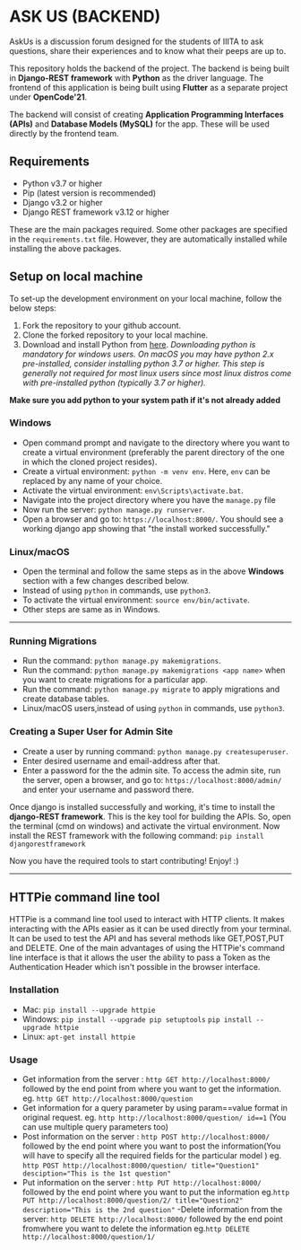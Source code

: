 # ASK US (BACKEND)

AskUs is a discussion forum designed for the students of IIITA to ask questions, share their experiences and to know what their peeps are up to.

This repository holds the backend of the project. The backend is being built in **Django-REST framework** with **Python** as the driver language. The frontend of this application is being built using **Flutter** as a separate project under **OpenCode'21**.

The backend will consist of creating **Application Programming Interfaces (APIs)** and **Database Models (MySQL)** for the app. These will be used directly by the frontend team.

## Requirements

- Python v3.7 or higher
- Pip (latest version is recommended)
- Django v3.2 or higher
- Django REST framework v3.12 or higher

These are the main packages required. Some other packages are specified in the `requirements.txt` file. However, they are automatically installed while installing the above packages.

## Setup on local machine

To set-up the development environment on your local machine, follow the below steps:

1. Fork the repository to your github account.
2. Clone the forked repository to your local machine.
3. Download and install Python from [here](https://www.python.org/downloads/).
   _Downloading python is mandatory for windows users. On macOS you may have python 2.x pre-installed, consider installing python 3.7 or higher. This step is generally not required for most linux users since most linux distros come with pre-installed python (typically 3.7 or higher)._

**Make sure you add python to your system path if it's not already added**

### Windows

- Open command prompt and navigate to the directory where you want to create a virtual environment (preferably the parent directory of the one in which the cloned project resides).
- Create a virtual environment: `python -m venv env`. Here, `env` can be replaced by any name of your choice.
- Activate the virtual environment: `env\Scripts\activate.bat`.
- Navigate into the project directory where you have the `manage.py` file
- Now run the server: `python manage.py runserver`.
- Open a browser and go to: `https://localhost:8000/`. You should see a working django app showing that "the install worked successfully."

### Linux/macOS

- Open the terminal and follow the same steps as in the above **Windows** section with a few changes described below.
- Instead of using `python` in commands, use `python3`.
- To activate the virtual environment: `source env/bin/activate`.
- Other steps are same as in Windows.

---
### Running Migrations 

- Run the command:  `python manage.py makemigrations`.
- Run the command:  `python manage.py makemigrations <app name>` when you want to create migrations for a particular app.
- Run the command:  `python manage.py migrate` to apply migrations and create database tables.
- Linux/macOS users,instead of using `python` in commands, use `python3`.

### Creating a Super User for Admin Site

- Create a user by running command:  `python manage.py createsuperuser`.
- Enter desired username and email-address after that.
- Enter a password for the the admin site.
  To access the admin site, run the server, open a browser, and go to: `https://localhost:8000/admin/` and enter your username and password there.


Once django is installed successfully and working, it's time to install the **django-REST framework**. This is the key tool for building the APIs. So, open the terminal (cmd on windows) and activate the virtual environment. Now install the REST framework with the following command: `pip install djangorestframework`

Now you have the required tools to start contributing! Enjoy! :)

---

## HTTPie command line tool
HTTPie is a command line tool used to interact with HTTP clients. It makes interacting  with the APIs easier as it can be used directly from your terminal. It can be used to test the API and has several methods like GET,POST,PUT and DELETE.
One of the main advantages of using the HTTPie's command line interface is that it allows the user the ability to pass a Token as the Authentication Header which isn't possible in the browser interface.

### Installation
- Mac:     `pip install --upgrade httpie`
- Windows: `pip install --upgrade pip setuptools`
           `pip install --upgrade httpie`
- Linux:   `apt-get install httpie`

### Usage
- Get information from the server :  `http GET http://localhost:8000/` followed by the end point from where you want to get the information. 
  eg.  ` http GET http://localhost:8000/question `
- Get information for a query parameter by using param==value format in original request.
  eg.  ` http http://localhost:8000/question/ id==1 ` (You can use multiple query parameters too)
- Post information on the server :  `http POST http://localhost:8000/` followed by the end point where you want to post the information(You will have to specify all the required fields for the particular model )
  eg. ` http POST http://localhost:8000/question/ title="Question1" desciption="This is the 1st question" `
- Put information on the server :  `http PUT http://localhost:8000/` followed by the end point where you want to put the information
  eg.` http PUT http://localhost:8000/question/2/ title="Question2" description="This is the 2nd question" `
-Delete information from the server: `http DELETE http://localhost:8000/` followed by the end point fromwhere you want to delete the information
  eg.` http DELETE http://localhost:8000/question/1/ `
